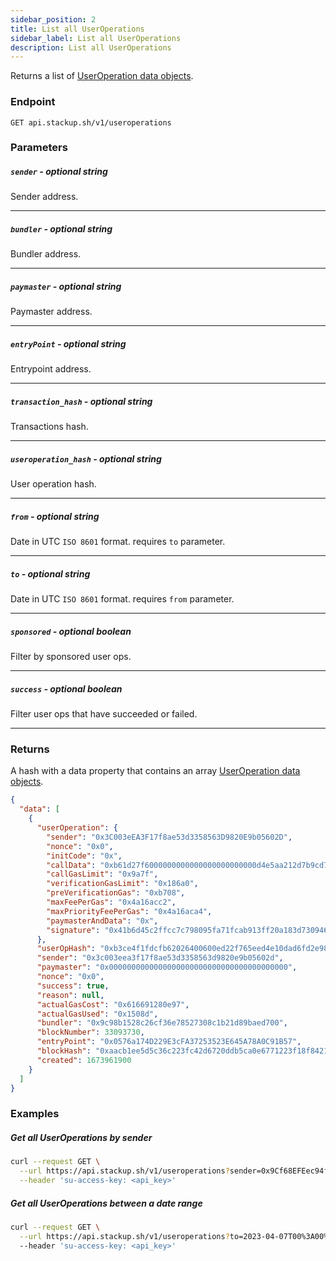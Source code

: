 ```yaml
---
sidebar_position: 2
title: List all UserOperations
sidebar_label: List all UserOperations
description: List all UserOperations
---
```


Returns a list of [UserOperation data objects](./the-useropdata-object).

### Endpoint

```
GET api.stackup.sh/v1/useroperations
```

### Parameters

##### **`sender`** - optional string

Sender address.

---

##### **`bundler`** - optional string

Bundler address.

---

##### **`paymaster`** - optional string

Paymaster address.

---

##### **`entryPoint`** - optional string

Entrypoint address.

---

##### **`transaction_hash`** - optional string

Transactions hash.

---

##### **`useroperation_hash`** - optional string

User operation hash.

---

##### **`from`** - optional string

Date in UTC `ISO 8601` format. requires `to` parameter.

---

##### **`to`** - optional string

Date in UTC `ISO 8601` format. requires `from` parameter.

---

##### **`sponsored`** - optional boolean

Filter by sponsored user ops.

---

##### **`success`** - optional boolean

Filter user ops that have succeeded or failed.

---

### Returns

A hash with a data property that contains an array [UserOperation data objects](./the-useropdata-object.md).

```json
{
  "data": [
    {
      "userOperation": {
        "sender": "0x3C003eEA3F17f8ae53d3358563D9820E9b05602D",
        "nonce": "0x0",
        "initCode": "0x",
        "callData": "0xb61d27f6000000000000000000000000d4e5aa212d7b9cd781e0708b5a3764c949e4ce9500000000000000000000000000000000000000000000000000005af3107a400000000000000000000000000000000000000000000000000000000000000000600000000000000000000000000000000000000000000000000000000000000000",
        "callGasLimit": "0x9a7f",
        "verificationGasLimit": "0x186a0",
        "preVerificationGas": "0xb708",
        "maxFeePerGas": "0x4a16acc2",
        "maxPriorityFeePerGas": "0x4a16aca4",
        "paymasterAndData": "0x",
        "signature": "0x41b6d45c2ffcc7c798095fa71fcab913ff20a183d730946283f1d3584c3fb76b12c985888560e0dbeea7fcfbf174f8326c0f28544e2cbdd203bddd3a0bc70adf1b"
      },
      "userOpHash": "0xb3ce4f1fdcfb62026400600ed22f765eed4e10dad6fd2e98bcc9448eca38b31b",
      "sender": "0x3c003eea3f17f8ae53d3358563d9820e9b05602d",
      "paymaster": "0x0000000000000000000000000000000000000000",
      "nonce": "0x0",
      "success": true,
      "reason": null,
      "actualGasCost": "0x616691280e97",
      "actualGasUsed": "0x1508d",
      "bundler": "0x9c98b1528c26cf36e78527308c1b21d89baed700",
      "blockNumber": 33093730,
      "entryPoint": "0x0576a174D229E3cFA37253523E645A78A0C91B57",
      "blockHash": "0xaacb1ee5d5c36c223fc42d6720ddb5ca0e6771223f18f8421debf71d5c7cdff5",
      "created": 1673961900
    }
  ]
}
```

### Examples

##### Get all UserOperations by sender

```bash
curl --request GET \
  --url https://api.stackup.sh/v1/useroperations?sender=0x9Cf68EFEec94fd3de2110b0307DFCbfF0D3B7bB5 \
  --header 'su-access-key: <api_key>'

```

##### Get all UserOperations between a date range

```bash
curl --request GET \
  --url https://api.stackup.sh/v1/useroperations?to=2023-04-07T00%3A00%3A00.000Z&from=2023-04-06T00%3A00%3A00.000Z \
  --header 'su-access-key: <api_key>'

```
